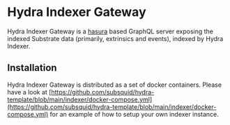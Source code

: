 # Hydra Indexer Gateway

Hydra Indexer Gateway is a [hasura](https://hasura.io) based GraphQL server
exposing the indexed Substrate data \(primarily, extrinsics and events\),
indexed by Hydra Indexer.

## Installation

Hydra Indexer Gateway is distributed as a set of docker containers.
Please have a look at [https://github.com/subsquid/hydra-template/blob/main/indexer/docker-compose.yml](https://github.com/subsquid/hydra-template/blob/main/indexer/docker-compose.yml)
for an example of how to setup your own indexer instance.
